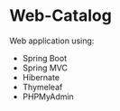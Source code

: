 # Web-Catalog
Web application using:
- Spring Boot
- Spring MVC
- Hibernate
- Thymeleaf
- PHPMyAdmin
